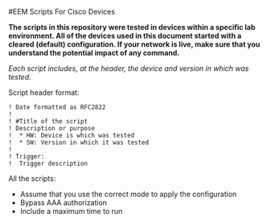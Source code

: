 #EEM Scripts For Cisco Devices

**The scripts in this repository were tested in devices within a specific lab environment. All of the devices used in this document started with a cleared (default) configuration. If your network is live, make sure that you understand the potential impact of any command.**

*Each script includes, at the header, the device and version in which was tested.*

Script header format:

```
! Date formatted as RFC2822
!
! #Title of the script
! Description or purpose
!  * HW: Device is which was tested
!  * SW: Version in which it was tested
!
! Trigger:
!  Trigger description
```

All the scripts:

* Assume that you use the correct mode to apply the configuration
* Bypass AAA authorization
* Include a maximum time to run